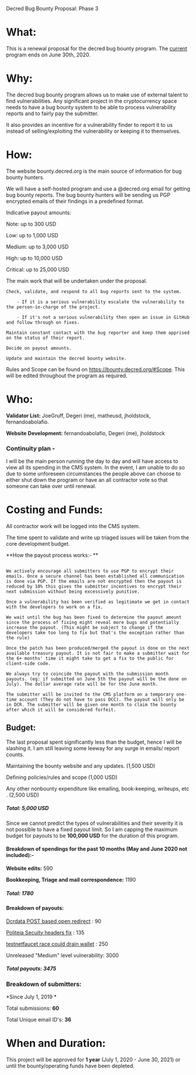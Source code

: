 Decred Bug Bounty Proposal: Phase 3

# What:

This is a renewal proposal for the decred bug bounty program. The [current](https://proposals.decred.org/proposals/073694ed82d34b2bfff51e35220e8052ad4060899b23bc25791a9383375cae70) program ends on June 30th, 2020.

# Why:

The decred bug bounty program allows us to make use of external talent to find vulnerabilities. Any significant project in the cryptocurrency space needs to have a bug bounty system to be able to process vulnerability reports and to fairly pay the submitter.

It also provides an incentive for a vulnerability finder to report it to us instead of selling/exploiting the vulnerability or keeping it to themselves.

# How:

The website bounty.decred.org is the main source of information for bug bounty hunters.

We will have a self-hosted program and use a @decred.org email for getting bug bounty reports. The bug bounty hunters will be sending us PGP encrypted emails of their findings in a predefined format.

Indicative payout amounts:

Note: up to 300 USD

Low: up to 1,000 USD

Medium: up to 3,000 USD

High: up to 10,000 USD

Critical: up to 25,000 USD

The main work that will be undertaken under the proposal.

    Check, validate, and respond to all bug reports sent to the system.

        - If it is a serious vulnerability escalate the vulnerability to the person-in-charge of the project.

        - If it's not a serious vulnerability then open an issue in GitHub and follow through on fixes.

    Maintain constant contact with the bug reporter and keep them apprised on the status of their report.

    Decide on payout amounts.

    Update and maintain the decred bounty website.

Rules and Scope can be found on https://bounty.decred.org/#Scope. This will be edited throughout the program as required.

# Who:

**Validator List:** JoeGruff, Degeri (me), matheusd, jholdstock, fernandoabolafio.

**Website Development:** fernandoabolafio, Degeri (me), jholdstock

### Continuity plan -

I will be the main person running the day to day and will have access to view all its spending in the CMS system. In the event, I am unable to do so due to some unforeseen circumstances the people above can choose to either shut down the program or have an all contractor vote so that someone can take over until renewal.

# Costing and Funds:

All contractor work will be logged into the CMS system.

The time spent to validate and write up triaged issues will be taken from the core development budget.

**How the payout process works:- **

```

We actively encourage all submitters to use PGP to encrypt their emails. Once a secure channel has been established all communication is done via PGP. If the emails are not encrypted then the payout is reduced by 10% this gives the submitter incentives to encrypt their next submission without being excessively punitive.

Once a vulnerability has been verified as legitimate we get in contact with the developers to work on a fix.

We wait until the bug has been fixed to determine the payout amount since the process of fixing might reveal more bugs and potentially increase the payout. (This might be subject to change if the developers take too long to fix but that's the exception rather than the rule)

Once the patch has been produced/merged the payout is done on the next available treasury payout. It is not fair to make a submitter wait for the 6+ months' time it might take to get a fix to the public for client-side code.

We always try to coincide the payout with the submission month payouts. (eg: if submitted on June 5th the payout will be the done on July). The dollar average rate will be for the June month.

The submitter will be invited to the CMS platform on a temporary one-time account (They do not have to pass DCC). The payout will only be in DCR. The submitter will be given one month to claim the bounty after which it will be considered forfeit.

```

## Budget:

The last proposal spent significantly less than the budget, hence I will be slashing it. I am still leaving some leeway for any surge in emails/ report counts.

Maintaining the bounty website and any updates. (1,500 USD)

Defining policies/rules and scope (1,000 USD)

Any other nonbounty expenditure like emailing, book-keeping, writeups, etc . (2,500 USD)

##### **Total: 5,000 USD**

Since we cannot predict the types of vulnerabilities and their severity it is not possible to have a fixed payout limit. So I am capping the maximum budget for payouts to be **100,000 USD** for the duration of this program.

#### Breakdown of spendings for the past 10 months (May and June 2020 not included):-

**Website edits:** 590

**Bookkeeping, Triage and mail correspondence:** 1190

##### Total: **1780**

#### Breakdown of payouts:

[Dcrdata POST based open redirect](https://github.com/decred/dcrdata/pull/1563) : 90

[Politeia Secuity headers fix](https://github.com/decred/politeiagui/pull/1744) : 135

[testnetfaucet race could drain wallet](https://github.com/decred/testnetfaucet/pull/60) : 250

Unreleased "Medium" level vulnerability: 3000

##### Total payouts: **3475**

### Breakdown of submitters:

*Since July 1, 2019 *

Total submissions: **60**

Total Unique email ID's: **36**

# When and Duration:

This project will be approved for **1 year** (July 1, 2020 - June 30, 2021) or until the bounty/operating funds have been depleted.
